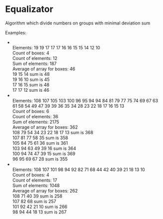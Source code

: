 # Equalizator
Algorithm which divide numbers on groups with minimal deviation sum

Examples:

<ul>
<li><br>
Elements: 19 19 17 17 17 16 16 15 15 14 12 10 <br>
Count of boxes: 4<br>
Count of elements: 12<br>
Sum of elements: 187<br>
Average of array for boxes: 46<br>
19 15 14 sum is 48<br>
19 16 10 sum is 45<br>
17 16 15 sum is 48<br>
17 17 12 sum is 46<br>
</li>
<li><br>
Elements: 108 107 105 103 100 96 95 94 94 84 81 79 77 75 74 69 67 63 61 58 54 49 47 39 39 36 35 34 28 23 22 18 17 16 15 13 <br>
Count of boxes: 6 <br>
Count of elements: 36<br>
Sum of elements: 2175<br>
Average of array for boxes: 362<br>
108 79 54 34 23 22 18 17 13 sum is 368<br>
107 81 77 58 35 sum is 358<br>
105 84 75 61 36 sum is 361<br>
103 94 63 49 39 16 sum is 364<br>
100 94 74 47 39 15 sum is 369<br>
96 95 69 67 28 sum is 355<br>
</li>
<li><br>
Elements: 108 107 101 98 94 92 82 71 68 44 42 40 39 21 18 13 10 <br>
Count of boxes: 4 <br>
Count of elements: 17 <br>
Sum of elements: 1048 <br>
Average of array for boxes: 262 <br>
108 71 40 39 sum is 258 <br>
107 82 68 sum is 257 <br>
101 92 42 21 10 sum is 266 <br>
98 94 44 18 13 sum is 267 <br>
</li>
</ul>
